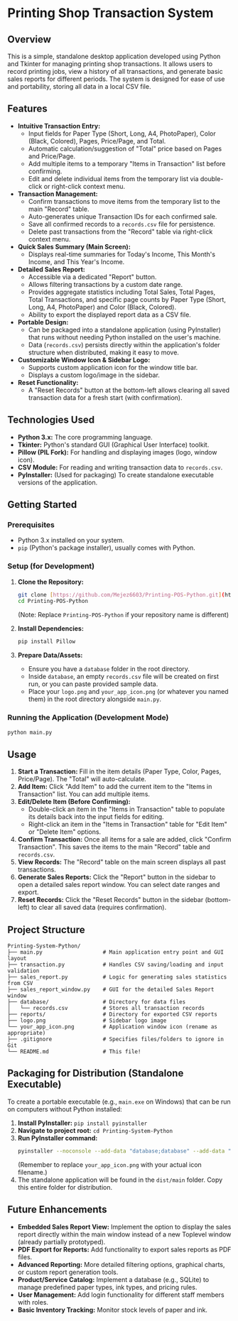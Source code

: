 # Printing Shop Transaction System

## Overview

This is a simple, standalone desktop application developed using Python and Tkinter for managing printing shop transactions. It allows users to record printing jobs, view a history of all transactions, and generate basic sales reports for different periods. The system is designed for ease of use and portability, storing all data in a local CSV file.

## Features

* **Intuitive Transaction Entry:**
    * Input fields for Paper Type (Short, Long, A4, PhotoPaper), Color (Black, Colored), Pages, Price/Page, and Total.
    * Automatic calculation/suggestion of "Total" price based on Pages and Price/Page.
    * Add multiple items to a temporary "Items in Transaction" list before confirming.
    * Edit and delete individual items from the temporary list via double-click or right-click context menu.
* **Transaction Management:**
    * Confirm transactions to move items from the temporary list to the main "Record" table.
    * Auto-generates unique Transaction IDs for each confirmed sale.
    * Save all confirmed records to a `records.csv` file for persistence.
    * Delete past transactions from the "Record" table via right-click context menu.
* **Quick Sales Summary (Main Screen):**
    * Displays real-time summaries for Today's Income, This Month's Income, and This Year's Income.
* **Detailed Sales Report:**
    * Accessible via a dedicated "Report" button.
    * Allows filtering transactions by a custom date range.
    * Provides aggregate statistics including Total Sales, Total Pages, Total Transactions, and specific page counts by Paper Type (Short, Long, A4, PhotoPaper) and Color (Black, Colored).
    * Ability to export the displayed report data as a CSV file.
* **Portable Design:**
    * Can be packaged into a standalone application (using PyInstaller) that runs without needing Python installed on the user's machine.
    * Data (`records.csv`) persists directly within the application's folder structure when distributed, making it easy to move.
* **Customizable Window Icon & Sidebar Logo:**
    * Supports custom application icon for the window title bar.
    * Displays a custom logo/image in the sidebar.
* **Reset Functionality:**
    * A "Reset Records" button at the bottom-left allows clearing all saved transaction data for a fresh start (with confirmation).

## Technologies Used

* **Python 3.x:** The core programming language.
* **Tkinter:** Python's standard GUI (Graphical User Interface) toolkit.
* **Pillow (PIL Fork):** For handling and displaying images (logo, window icon).
* **CSV Module:** For reading and writing transaction data to `records.csv`.
* **PyInstaller:** (Used for packaging) To create standalone executable versions of the application.

## Getting Started

### Prerequisites

* Python 3.x installed on your system.
* `pip` (Python's package installer), usually comes with Python.

### Setup (for Development)

1.  **Clone the Repository:**
    ```bash
    git clone [https://github.com/Mejez6603/Printing-POS-Python.git](https://github.com/Mejez6603/Printing-POS-Python.git)
    cd Printing-POS-Python
    ```
    (Note: Replace `Printing-POS-Python` if your repository name is different)

2.  **Install Dependencies:**
    ```bash
    pip install Pillow
    ```

3.  **Prepare Data/Assets:**
    * Ensure you have a `database` folder in the root directory.
    * Inside `database`, an empty `records.csv` file will be created on first run, or you can paste provided sample data.
    * Place your `logo.png` and `your_app_icon.png` (or whatever you named them) in the root directory alongside `main.py`.

### Running the Application (Development Mode)

```bash
python main.py
````

## Usage

1.  **Start a Transaction:** Fill in the item details (Paper Type, Color, Pages, Price/Page). The "Total" will auto-calculate.
2.  **Add Item:** Click "Add Item" to add the current item to the "Items in Transaction" list. You can add multiple items.
3.  **Edit/Delete Item (Before Confirming):**
      * Double-click an item in the "Items in Transaction" table to populate its details back into the input fields for editing.
      * Right-click an item in the "Items in Transaction" table for "Edit Item" or "Delete Item" options.
4.  **Confirm Transaction:** Once all items for a sale are added, click "Confirm Transaction". This saves the items to the main "Record" table and `records.csv`.
5.  **View Records:** The "Record" table on the main screen displays all past transactions.
6.  **Generate Sales Reports:** Click the "Report" button in the sidebar to open a detailed sales report window. You can select date ranges and export.
7.  **Reset Records:** Click the "Reset Records" button in the sidebar (bottom-left) to clear all saved data (requires confirmation).

## Project Structure

```
Printing-System-Python/
├── main.py                   # Main application entry point and GUI layout
├── transaction.py            # Handles CSV saving/loading and input validation
├── sales_report.py           # Logic for generating sales statistics from CSV
├── sales_report_window.py    # GUI for the detailed Sales Report window
├── database/                 # Directory for data files
│   └── records.csv           # Stores all transaction records
├── reports/                  # Directory for exported CSV reports
├── logo.png                  # Sidebar logo image
└── your_app_icon.png         # Application window icon (rename as appropriate)
├── .gitignore                # Specifies files/folders to ignore in Git
└── README.md                 # This file!
```

## Packaging for Distribution (Standalone Executable)

To create a portable executable (e.g., `main.exe` on Windows) that can be run on computers without Python installed:

1.  **Install PyInstaller:** `pip install pyinstaller`
2.  **Navigate to project root:** `cd Printing-System-Python`
3.  **Run PyInstaller command:**
    ```bash
    pyinstaller --noconsole --add-data "database;database" --add-data "logo.png;." --add-data "your_app_icon.png;." "main.py"
    ```
    (Remember to replace `your_app_icon.png` with your actual icon filename.)
4.  The standalone application will be found in the `dist/main` folder. Copy this entire folder for distribution.

## Future Enhancements

  * **Embedded Sales Report View:** Implement the option to display the sales report directly within the main window instead of a new Toplevel window (already partially prototyped).
  * **PDF Export for Reports:** Add functionality to export sales reports as PDF files.
  * **Advanced Reporting:** More detailed filtering options, graphical charts, or custom report generation tools.
  * **Product/Service Catalog:** Implement a database (e.g., SQLite) to manage predefined paper types, ink types, and pricing rules.
  * **User Management:** Add login functionality for different staff members with roles.
  * **Basic Inventory Tracking:** Monitor stock levels of paper and ink.


